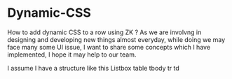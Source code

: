 # Dynamic-CSS

How to add dynamic CSS to a row using ZK  ?
As we are involvng in designing and developing new things almost everyday, 
while doing we may face many some UI issue, I want to share some concepts which I have implemented, 
I hope it may help to our team.

I assume I have a structure like this 
                       Listbox
                             table
                                tbody
                                    tr
                                      td
                                       
